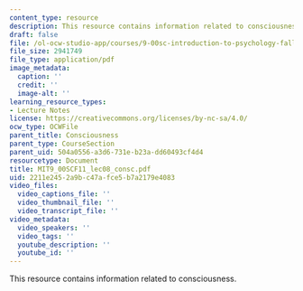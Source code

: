 ```yaml
---
content_type: resource
description: This resource contains information related to consciousness.
draft: false
file: /ol-ocw-studio-app/courses/9-00sc-introduction-to-psychology-fall-2011/2211e2452a9bc47afce5b7a2179e4083_MIT9_00SCF11_lec08_consc.pdf
file_size: 2941749
file_type: application/pdf
image_metadata:
  caption: ''
  credit: ''
  image-alt: ''
learning_resource_types:
- Lecture Notes
license: https://creativecommons.org/licenses/by-nc-sa/4.0/
ocw_type: OCWFile
parent_title: Consciousness
parent_type: CourseSection
parent_uid: 504a0556-a3d6-731e-b23a-dd60493cf4d4
resourcetype: Document
title: MIT9_00SCF11_lec08_consc.pdf
uid: 2211e245-2a9b-c47a-fce5-b7a2179e4083
video_files:
  video_captions_file: ''
  video_thumbnail_file: ''
  video_transcript_file: ''
video_metadata:
  video_speakers: ''
  video_tags: ''
  youtube_description: ''
  youtube_id: ''
---
```

This resource contains information related to consciousness.